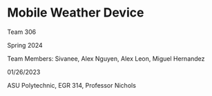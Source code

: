 # Mobile Weather Device
Team 306

Spring 2024

Team Members: 
Sivanee, Alex Nguyen, Alex Leon, Miguel Hernandez

01/26/2023

ASU Polytechnic, EGR 314, Professor Nichols

